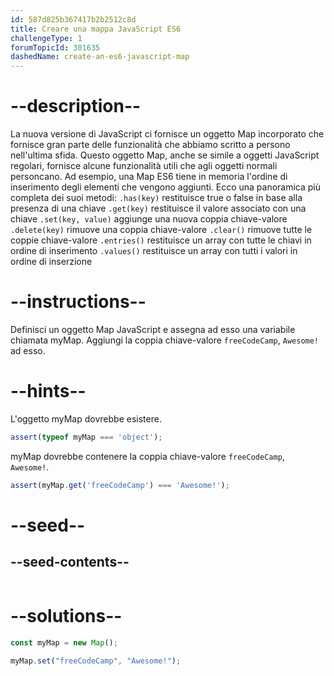 ```yaml
---
id: 587d825b367417b2b2512c8d
title: Creare una mappa JavaScript ES6
challengeType: 1
forumTopicId: 301635
dashedName: create-an-es6-javascript-map
---
```


# --description--

La nuova versione di JavaScript ci fornisce un oggetto Map incorporato che fornisce gran parte delle funzionalità che abbiamo scritto a persono nell'ultima sfida. Questo oggetto Map, anche se simile a oggetti JavaScript regolari, fornisce alcune funzionalità utili che agli oggetti normali personcano. Ad esempio, una Map ES6 tiene in memoria l'ordine di inserimento degli elementi che vengono aggiunti. Ecco una panoramica più completa dei suoi metodi: `.has(key)` restituisce true o false in base alla presenza di una chiave `.get(key)` restituisce il valore associato con una chiave `.set(key, value)` aggiunge una nuova coppia chiave-valore `.delete(key)` rimuove una coppia chiave-valore `.clear()` rimuove tutte le coppie chiave-valore `.entries()` restituisce un array con tutte le chiavi in ordine di inserimento `.values()` restituisce un array con tutti i valori in ordine di inserzione

# --instructions--

Definisci un oggetto Map JavaScript e assegna ad esso una variabile chiamata myMap. Aggiungi la coppia chiave-valore `freeCodeCamp`, `Awesome!` ad esso.

# --hints--

L'oggetto myMap dovrebbe esistere.

```js
assert(typeof myMap === 'object');
```

myMap dovrebbe contenere la coppia chiave-valore `freeCodeCamp`, `Awesome!`.

```js
assert(myMap.get('freeCodeCamp') === 'Awesome!');
```

# --seed--

## --seed-contents--

```js

```

# --solutions--

```js
const myMap = new Map();

myMap.set("freeCodeCamp", "Awesome!");
```
